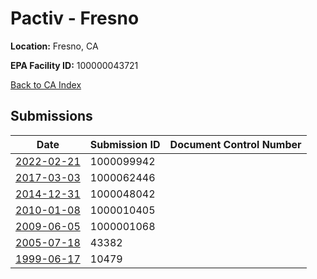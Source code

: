 # Pactiv - Fresno  

**Location:** Fresno, CA

**EPA Facility ID:** 100000043721

[Back to CA Index](../../index.md)

## Submissions

| Date | Submission ID | Document Control Number |
|------|--------------|-------------------------|
| [2022-02-21](submissions/1000099942.md) | 1000099942 |  |
| [2017-03-03](submissions/1000062446.md) | 1000062446 |  |
| [2014-12-31](submissions/1000048042.md) | 1000048042 |  |
| [2010-01-08](submissions/1000010405.md) | 1000010405 |  |
| [2009-06-05](submissions/1000001068.md) | 1000001068 |  |
| [2005-07-18](submissions/43382.md) | 43382 |  |
| [1999-06-17](submissions/10479.md) | 10479 |  |
